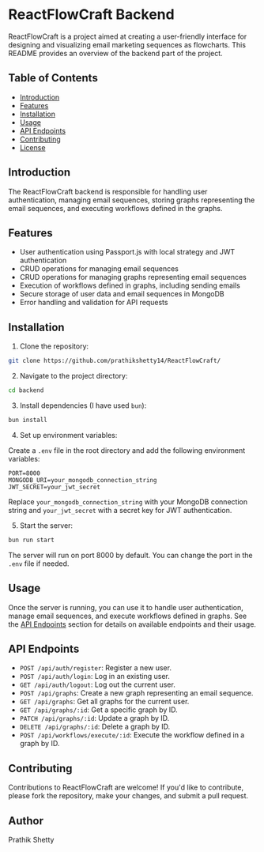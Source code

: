 # ReactFlowCraft Backend

ReactFlowCraft is a project aimed at creating a user-friendly interface for designing and visualizing email marketing sequences as flowcharts. This README provides an overview of the backend part of the project.

## Table of Contents

- [Introduction](#introduction)
- [Features](#features)
- [Installation](#installation)
- [Usage](#usage)
- [API Endpoints](#api-endpoints)
- [Contributing](#contributing)
- [License](#license)

## Introduction

The ReactFlowCraft backend is responsible for handling user authentication, managing email sequences, storing graphs representing the email sequences, and executing workflows defined in the graphs.

## Features

- User authentication using Passport.js with local strategy and JWT authentication
- CRUD operations for managing email sequences
- CRUD operations for managing graphs representing email sequences
- Execution of workflows defined in graphs, including sending emails
- Secure storage of user data and email sequences in MongoDB
- Error handling and validation for API requests

## Installation

1. Clone the repository:

```bash
git clone https://github.com/prathikshetty14/ReactFlowCraft/
```

2. Navigate to the project directory:

```bash
cd backend
```

3. Install dependencies (I have used `bun`):

```bash
bun install
```

4. Set up environment variables:

Create a `.env` file in the root directory and add the following environment variables:

```
PORT=8000
MONGODB_URI=your_mongodb_connection_string
JWT_SECRET=your_jwt_secret
```

Replace `your_mongodb_connection_string` with your MongoDB connection string and `your_jwt_secret` with a secret key for JWT authentication.

5. Start the server:

```bash
bun run start
```

The server will run on port 8000 by default. You can change the port in the `.env` file if needed.

## Usage

Once the server is running, you can use it to handle user authentication, manage email sequences, and execute workflows defined in graphs. See the [API Endpoints](#api-endpoints) section for details on available endpoints and their usage.

## API Endpoints

- `POST /api/auth/register`: Register a new user.
- `POST /api/auth/login`: Log in an existing user.
- `GET /api/auth/logout`: Log out the current user.
- `POST /api/graphs`: Create a new graph representing an email sequence.
- `GET /api/graphs`: Get all graphs for the current user.
- `GET /api/graphs/:id`: Get a specific graph by ID.
- `PATCH /api/graphs/:id`: Update a graph by ID.
- `DELETE /api/graphs/:id`: Delete a graph by ID.
- `POST /api/workflows/execute/:id`: Execute the workflow defined in a graph by ID.

## Contributing

Contributions to ReactFlowCraft are welcome! If you'd like to contribute, please fork the repository, make your changes, and submit a pull request.

## Author

Prathik Shetty
